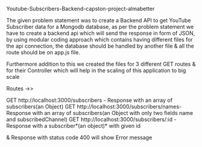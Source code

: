 Youtube-Subscribers-Backend-capston-project-almabetter

The given problem statement was to create a Backend API to get YouTube Subscriber data for a Mongodb database, as per the problem statement we have to create a backend api which will send the response in form of JSON, by using modular coding approach which contains having different files for the api connection, the database should be handled by another file & all the route should be on app.js file.

Furthermore addition to this we created the files for 3 different GET routes & for their Controller which will help in the scaling of this application to big scale

Routes ->>

GET http://localhost:3000/subscribers - Response with an array of subscribers(an Object)
GET http://localhost:3000/subscribers/names- Response with an array of subscribers(an Object with only two fields name and subscribedChannel)
GET http://localhost:3000/subscribers/:id - Response with a subscriber*(an object)* with given id

& Response with status code 400 will show Error message
